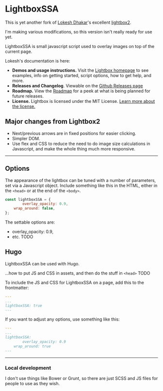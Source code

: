 # LightboxSSA

This is yet another fork of 
[Lokesh Dhakar](http://www.lokeshdhakar.com)'s excellent [lightbox2](https://github.com/lokesh/lightbox2).

I'm making various modifications, so this version isn't really ready for use yet.

LightboxSSA is small javascript script used to overlay images on top of the current page.

Lokesh's documentation is here:

- **Demos and usage instructions.** Visit the [Lightbox homepage](http://lokeshdhakar.com/projects/lightbox2/) to see examples, info on getting started, script options, how to get help, and more.
- **Releases and Changelog**. Viewable on the [Github Releases page](https://github.com/lokesh/lightbox2/releases)
- **Roadmap.** View the [Roadmap](https://github.com/lokesh/lightbox2/blob/master/ROADMAP.md) for a peek at what is being planned for future releases.
- **License.** Lightbox is licensed under the MIT License. [Learn more about the license.](http://lokeshdhakar.com/projects/lightbox2/#license)

## Major changes from Lightbox2

* Next/previous arrows are in fixed positions for easier clicking.
* Simpler DOM.
* Use flex and CSS to reduce the need to do image size calculations in Javascript,
  and make the whole thing much more responsive.

---

## Options

The appearance of the lightbox can be tuned with a number of parameters, set via a Javascript object.  Include something
like this in the HTML, either in the `<head>` or at the end of the `<body>`.

```javascript
const lightboxSSA = {
        overlay_opacity: 0.9,
	wrap_around: false,
};
```

The settable options are:

* overlay_opacity: 0.9,
* etc. TODO

## Hugo

LightboxSSA can be used with Hugo.  

...how to put JS and CSS in assets, and then do the stuff in `<head>`  TODO

To include the JS and CSS for LightboxSSA on a page, add this to the frontmatter:

```yaml
---
...
lightboxSSA: true
---
```

If you want to adjust any options, use something like this:

```yaml
---
...
lightboxSSA: 
        overlay_opacity: 0.9
	wrap_around: true
---
```

---

### Local development

I don't use things like Bower or Grunt, so there are just SCSS and JS files for people to use as they wish.
